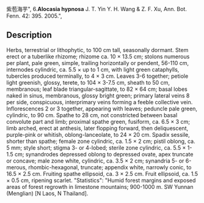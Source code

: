 紫苞海芋",
6.**Alocasia hypnosa** J. T. Yin Y. H. Wang & Z. F. Xu, Ann. Bot. Fenn. 42: 395. 2005.",

## Description
Herbs, terrestrial or lithophytic, to 100 cm tall, seasonally dormant. Stem erect or a tuberlike rhizome; rhizome ca. 10 × 13.5 cm; stolons numerous per plant, pale green, simple, trailing horizontally or pendent, 56-110 cm, internodes cylindric, ca. 5.5 × up to 1 cm, with light green cataphylls, tubercles produced terminally, to 4 × 3 cm. Leaves 3-6 together; petiole light greenish, glossy, terete, to 104 × 3-7.5 cm, sheath to 50 cm, membranous; leaf blade triangular-sagittate, to 82 × 64 cm; basal lobes naked in sinus, membranous, glossy bright green; primary lateral veins 8 per side, conspicuous, interprimary veins forming a feeble collective vein. Inflorescences 2 or 3 together, appearing with leaves; peduncle pale green, cylindric, to 90 cm. Spathe to 28 cm, not constricted between basal convolute part and limb; proximal spathe green, fusiform, ca. 6.5 × 3 cm; limb arched, erect at anthesis, later flopping forward, then deliquescent, purple-pink or whitish, oblong-lanceolate, to 24 × 20 cm. Spadix sessile, shorter than spathe; female zone cylindric, ca. 1.5 × 2 cm; pistil oblong, ca. 5 mm; style short; stigma 3- or 4-lobed; sterile zone cylindric, ca. 5.5 × 1-1.5 cm; synandrodes depressed oblong to depressed ovate, apex truncate or concave; male zone white, cylindric, ca. 3.5 × 2 cm; synandria 5- or 6-merous, rhombic-hexagonal, truncate; appendix white, narrowly conic, to 16.5 × 2.5 cm. Fruiting spathe ellipsoid, ca. 3 × 2.5 cm. Fruit ellipsoid, ca. 1.5 × 0.5 cm, ripening scarlet.
  "Statistics": "Humid forest margins and exposed areas of forest regrowth in limestone mountains; 900-1000 m. SW Yunnan (Menglian) [N Laos, N Thailand].
